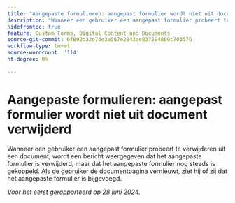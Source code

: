 ```yaml
---
title: "Aangepaste formulieren: aangepast formulier wordt niet uit document verwijderd"
description: "Wanneer een gebruiker een aangepast formulier probeert te verwijderen uit een document, wordt een bericht weergegeven dat het aangepaste formulier is verwijderd, maar dat het aangepaste formulier nog steeds is gekoppeld.  Als de gebruiker de documentpagina vernieuwt, ziet hij of zij dat het aangepaste formulier is bijgevoegd."
hidefromtoc: true
feature: Custom Forms, Digital Content and Documents
source-git-commit: 6f802d32e74e3a567e2943ae837594809c703576
workflow-type: tm+mt
source-wordcount: '114'
ht-degree: 0%

---
```



# Aangepaste formulieren: aangepast formulier wordt niet uit document verwijderd

Wanneer een gebruiker een aangepast formulier probeert te verwijderen uit een document, wordt een bericht weergegeven dat het aangepaste formulier is verwijderd, maar dat het aangepaste formulier nog steeds is gekoppeld.  Als de gebruiker de documentpagina vernieuwt, ziet hij of zij dat het aangepaste formulier is bijgevoegd.

_Voor het eerst gerapporteerd op 28 juni 2024._
